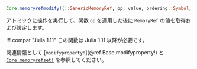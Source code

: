 ```julia
Core.memoryrefmodify!(::GenericMemoryRef, op, value, ordering::Symbol, boundscheck::Bool) -> Pair
```

アトミックに操作を実行して、関数 `op` を適用した後に `MemoryRef` の値を取得および設定します。

!!! compat "Julia 1.11"
    この関数は Julia 1.11 以降が必要です。


関連情報として [`modifyproperty!`](@ref Base.modifyproperty!) と [`Core.memoryrefset!`](@ref) を参照してください。
